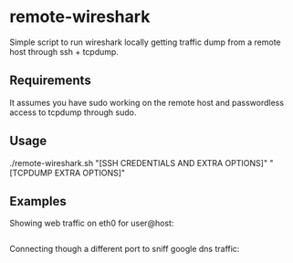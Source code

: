 remote-wireshark
================

Simple script to run wireshark locally getting traffic dump from a remote host through ssh + tcpdump.

Requirements
------------

It assumes you have sudo working on the remote host and passwordless access to tcpdump through sudo.

Usage
-----

./remote-wireshark.sh "[SSH CREDENTIALS AND EXTRA OPTIONS]" "[TCPDUMP EXTRA OPTIONS]"

Examples
--------

Showing web traffic on eth0 for user@host: 
```./remote-wireshark.sh "user@host" "-i eth0 port 80"
```

Connecting though a different port to sniff google dns traffic:
```./remote-wireshark.sh "-p 9999 user@host" "-i eth1 host 8.8.8.8 or host 8.8.4.4"
```
